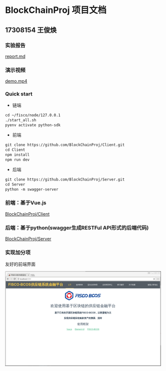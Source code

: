 # BlockChainProj 项目文档
## 17308154 王俊焕
### 实验报告
[report.md](https://github.com/BlockChainProj/Project_doc/blob/master/report.md)
### 演示视频
[demo.mp4](https://github.com/BlockChainProj/Project_doc/edit/master/demo.mp4)
### Quick start
- 链端
```shell
cd ~/fisco/node/127.0.0.1
./start_all.sh
pyenv activate python-sdk
```
- 前端
```shell
git clone https://github.com/BlockChainProj/Client.git
cd Client
npm install
npm run dev
```
- 后端
```shell
git clone https://github.com/BlockChainProj/Server.git
cd Server
python -m swagger-server
```
### 前端：基于Vue.js
[BlockChainProj/Client](https://github.com/BlockChainProj/Client)
### 后端：基于python(swagger生成RESTFul API形式的后端代码)
[BlockChainProj/Server](https://github.com/BlockChainProj/Server)
### 实现加分项
友好的前端界面

![](/img/18.png)
